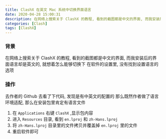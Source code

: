 ```yaml
---
title: ClashX 在英文 Mac 系统中切换界面语言
date: 2020-04-28 15:00:31
description: 在网络上搜索关于 ClashX 的教程, 看到的截图都是中文的界面, 而我安装后的界面语言却是英文的, 就想着怎么能够切换下
categories: [Clash]
tags: [ClashX]
---
```


<!-- more -->
### 背景
在网络上搜索关于 ClashX 的教程, 看到的截图都是中文的界面, 而我安装后的界面语言却是英文的, 就想着怎么能够切换下
在软件的设置里, 没有找到设置语言的选项

### 操作
去作者的 Github 去看了下代码, 发现是有中英文的配置的
那么既然作者做了语言环境适配, 那么在安装包里肯定有语言文件

1. 在 `Applications` 右键 `ClashX` ,显示包内容
2. 进入 `Resources` 目录, 看到 `en.lproj` 和 `zh-Hans.lproj`
3. 将 `zh-Hans.lproj` 目录里的文件拷贝并覆盖掉 `en.lproj` 里的文件
4. 重启软件即可